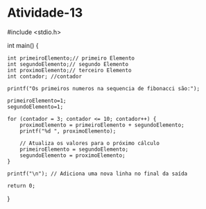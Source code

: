 # Atividade-13

#include <stdio.h>

int main() {
    
    int primeiroElemento;// primeiro Elemento
	int segundoElemento;// segundo Elemento
	int proximoElemento;// terceiro Elemento
	int contador; //contador
    
    printf("Os primeiros numeros na sequencia de fibonacci são:");
  
    primeiroElemento=1;
    segundoElemento=1;
    
    for (contador = 3; contador <= 10; contador++) {
        proximoElemento = primeiroElemento + segundoElemento;
        printf("%d ", proximoElemento);

        // Atualiza os valores para o próximo cálculo
        primeiroElemento = segundoElemento;
        segundoElemento = proximoElemento;
    }

    printf("\n"); // Adiciona uma nova linha no final da saída
    
    return 0;
}
